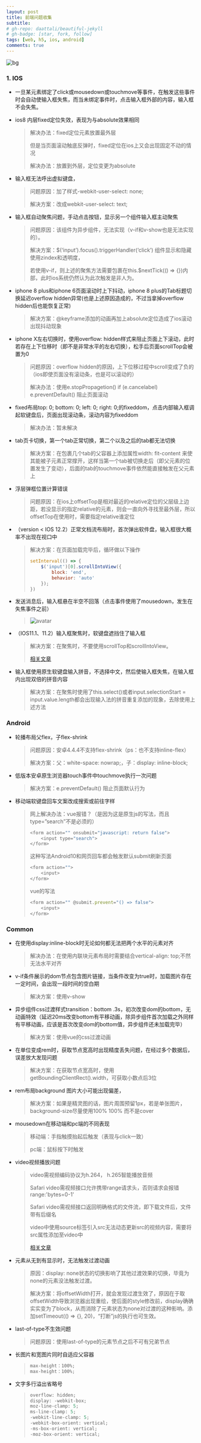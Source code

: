 ```yaml
---
layout: post
title: 前端问题收集
subtitle: 
# gh-repo: daattali/beautiful-jekyll
# gh-badge: [star, fork, follow]
tags: [web, h5, ios, android]
comments: true
---
```


![bg](../assets/img/posts/vue-config/1.jpg)

### 1. IOS

* 一旦某元素绑定了click或mousedown或touchmove等事件，在触发这些事件时会自动使输入框失焦，而当未绑定事件时，点击输入框外部的内容，输入框不会失焦。

* ios8 内层fixed定位失效，表现为与absolute效果相同
  > 解决办法：fixed定位元素放置最外层
  > 
  > 但是当页面滚动触底反弹时，fixed定位在ios上又会出现固定不动的情况
  > 
  > 解决办法：放置到外层，定位变更为absolute

* 输入框无法呼出虚拟键盘，
  > 问题原因：加了样式-webkit-user-select: none;
  > 
  > 解决方案：改成webkit-user-select: text;

* 输入框自动聚焦问题，手动点击按钮，显示另一个组件输入框主动聚焦
  > 问题原因：该组件为异步组件，无法实现（v-if和v-show也是无法实现的）。
  > 
  > 解决方案：$(‘input’).focus().triggerHandler(‘click’)   组件显示和隐藏使用zindex和透明度，
  > 
  > 若使用v-if，则上述的聚焦方法需要包裹在this.$nextTick(() => {})内部，此时ios系统仍然认为此次触发是非人为。

* iphone 8 plus和iphone 6页面滚动时上下抖动，iphone 8 plus的Tab标题切换延迟overflow hidden异常(也是上述原因造成的，不过当拿掉overflow hidden后也能恢复正常)
  > 解决方案：@keyframe添加的动画再加上absolute定位造成了ios滚动出现抖动现象

* iphone X左右切换时，使用overflow: hidden样式来阻止页面上下滚动，此时若存在上下位移时（即不是非常水平的左右切换），松手后页面scrollTop会被置为0
  > 问题原因：overflow hidden的原因，上下位移过程中scroll变成了负的（ios即使页面没有滚动条，也是可以滚动的）
  > 
  > 解决办法：使用e.stopPropagetion()  if (e.cancelabel) e.preventDefault() 阻止页面滚动

* fixed布局top: 0; bottom: 0; left: 0; right: 0;的fixeddom，点击内部输入框调起软键盘后，页面出现滚动条，滚动内容为fixeddom
  > 解决办法：暂未解决

* tab页卡切换，第一个tab正常切换，第二个以及之后的tab都无法切换
  > 解决方案：在包裹几个tab的父容器上添加属性width: fit-content 来使其能被子元素正常撑开，这样当第一个tab被切换走后（即父元素的位置发生了变动），后面的tab的touchmove事件依然能直接触发在父元素上

* 浮层弹框位置计算错误
  > 问题原因：在ios上offsetTop是相对最近的relative定位的父层级上边距，若没显示的指定relative的元素，则会一直向外寻找至最外层，所以offsetTop在使用时，需要指定relative谁定位

* （version < IOS 12.2）正常文档流布局时，首次弹出软件盘，输入框很大概率不出现在视口中
  > 解决方案：在页面加载完毕后，循环做以下操作
  > ```javascript
  > setInterval(() => {
  > 	$('input')[0].scrollIntoView({
  > 		block: 'end',
  > 		behavior: 'auto'
  > 	});
  > })
  > ```

* 发送消息后，输入框悬在半空不回落（点击事件使用了mousedown，发生在失焦事件之前）
  > ![avatar](../assets/img/posts/web-hack/1.png)


* （IOS11.1、11.2）输入框聚焦时，软键盘遮挡住了输入框
  > 解决方案：在聚焦时，不要使用scrollTop和scrollIntoView。
  >
  > [相关文章](https://segmentfault.com/q/1010000012033973)

* 输入框使用原生软键盘输入拼音，不选择中文，然后使输入框失焦，在输入框内出现双倍的拼音内容
  > 解决方案：在聚焦时使用了this.select()或者input.selectionStart = input.value.length都会出现输入法的拼音重复添加的现象，去除使用上述方法

### Android

* 轮播布局父flex，子flex-shrink
  > 问题原因：安卓4.4.4不支持flex-shrink（ps：也不支持inline-flex）
  > 
  > 解决方案：父：white-space: nowrap;，子：display: inline-block;

* 低版本安卓原生浏览器touch事件中touchmove执行一次问题
  > 解决方案：e.preventDefault() 阻止页面默认行为


* 移动端软键盘回车文案改成搜索或前往字样
  > 网上解决办法：vue报错？（是因为这是原生js的写法，而且type=”search”不是必须的）
  > ```javascript
  > <form action="" onsubmit="javascript: return false">
  > 	<input type="search">
  > </form>
  > ```
  > 
  > 这种写法Android10和网页回车都会触发默认submit刷新页面
  > ```javascript
  > <form action="">
  > 	<input>
  > </form>
  > ```
  > 
  > vue的写法
  > ```javascript
  > <form action="" @submit.prevent="() => false">
  > 	<input>
  > </form>
  > ```

### Common

* 在使用display:inline-block时无论如何都无法把两个水平的元素对齐
  > 解决办法：在使用内联块元素布局时需要结合vertical-align: top;不然无法水平对齐

* v-if条件展示的dom节点包含图片链接，当条件改变为true时，加载图片存在一定时间，会出现一段时间的空白期
  > 解决方案：使用v-show

* 异步组件css过渡样式transition：bottom .3s，初次改变dom的bottom，无动画特效（延迟20ms改变bottom有平移动画，除异步组件首次加载之外同样有平移动画，应该是首次改变dom的bottom值，异步组件还未加载完毕）
  > 解决方案：使用vue的css过渡动画

* 在单位变成rem时，获取节点宽高时出现精度丢失问题，在经过多个数据后，误差放大发现问题
  > 解决方案：在获取节点宽高时，使用getBoundingClientRect().width，可获取小数点后3位

* rem布局background 图片大小可能出现偏差，
  > 解决方案：如果是精灵图的话，图片周围预留1px，若是单张图片，background-size尽量使用100% 100% 而不是cover

* mousedown在移动端和pc端的不同表现
  > 移动端：手指触摸抬起后触发（表现与click一致）
  >
  > pc端：鼠标按下时触发

* video视频播放问题
  > video需视频编码协议为h.264， h.265智能播放音频
  >
  > Safari video需视频接口允许携带range请求头，否则请求会报错range:'bytes=0-1'
  >
  > Safari video需视频接口返回明确格式的文件流，即下载文件后，文件带有后缀名
  >
  > video中使用source标签引入src无法动态更新src的视频内容，需要将src属性添加至video中
  >
  > [相关文章](https://blog.csdn.net/qq_41787619/article/details/81182574)

* 元素从无到有显示时，无法触发过渡动画
  > 原因：display: none状态的切换影响了其他过渡效果的切换，毕竟为none的元素没法触发过渡。
  >
  > 解决方案：将offsetWidth打开，就会发现过渡生效了，原因在于取offsetWidth导致浏览器出现重绘，使后面的style修改前，display确确实实变为了block，从而消除了元素状态为none对过渡的这种影响。添加setTimeout(() => {}, 20)，“打断”js的执行也可生效。


* last-of-type不生效问题
  > 问题原因：使用last-of-type的元素节点之后不可有兄弟节点

* 长图片和宽图片同时自适应父容器
  > ```javascript
  > max-height：100%;
  > max-height：100%;
  > ```

* 文字多行溢出省略号
  > ```javascript
  > overflow: hidden;
  > display: -webkit-box;
  > moz-line-clamp: 5;
  > ms-line-clamp: 5;
  > -webkit-line-clamp: 5;
  > -webkit-box-orient: vertical;
  > -ms-box-orient: vertical;
  > -moz-box-orient: vertical;
  > ```
